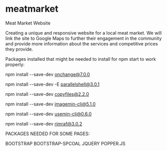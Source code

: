 # meatmarket
Meat Market Website

Creating a unique and responsive website for a local meat market. 
We will link the site to Google Maps to further their engagement in the community and provide more information about the services and competitive prices they provide. 


Packages installed that might be needed to install for npm start to work properly:

npm install --save-dev onchange@7.0.0

npm install --save-dev -E parallelshell@3.0.1

npm install --save-dev copyfiles@2.2.0

npm install --save-dev imagemin-cli@5.1.0

npm install --save-dev usemin-cli@0.6.0

npm install --save-dev rimraf@3.0.2


PACKAGES NEEDED FOR SOME PAGES:

BOOTSTRAP
BOOTSTRAP-SPCOAL
JQUERY
POPPER.JS
